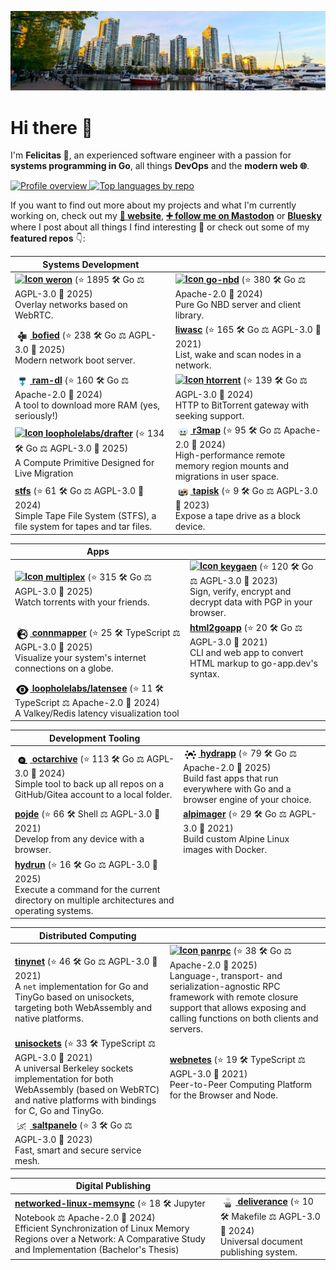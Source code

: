![Header of Vancouver's seawall in the sunset](./docs/header.jpg)

# Hi there 👋

I'm **Felicitas 🌊**, an experienced software engineer with a passion for **systems programming in Go**, all things **DevOps** and the **modern web 🌐**.

<p>
<a display="inline" target="_blank" href="http://github-profile-summary-cards.vercel.app/api/cards/profile-details?username=pojntfx&theme=github">
    <img alt="Profile overview" src="http://github-profile-summary-cards.vercel.app/api/cards/profile-details?username=pojntfx&theme=github" height="160">
</a>

<a display="inline" target="_blank" href="http://github-profile-summary-cards.vercel.app/api/cards/repos-per-language?username=pojntfx&theme=github">
    <img alt="Top languages by repo" src="http://github-profile-summary-cards.vercel.app/api/cards/repos-per-language?username=pojntfx&theme=github" height="160">
</a>
</p>

If you want to find out more about my projects and what I'm currently working on, check out my **[🔗 website](https://felicitas.pojtinger.com/)**, **[➕ follow me on Mastodon](https://mastodon.social/@pojntfx)** or **[Bluesky](https://bsky.app/profile/felicitas.pojtinger.com)** where I post about all things I find interesting 🌌 or check out some of my **featured repos** 👇:

| **Systems Development**                                                                                                                                                                                                                                                                                                            |                                                                                                                                                                                                                                                                                                                                   |
| ---------------------------------------------------------------------------------------------------------------------------------------------------------------------------------------------------------------------------------------------------------------------------------------------------------------------------------- | --------------------------------------------------------------------------------------------------------------------------------------------------------------------------------------------------------------------------------------------------------------------------------------------------------------------------------- |
| <a display="inline" target="_blank" href="https://github.com/pojntfx/weron"><b><img alt="Icon" src="https://raw.githubusercontent.com/pojntfx/weron/main/docs/icon.svg" height="24" align="top"> weron</b></a> (⭐ 1895 🛠️ Go ⚖️ AGPL-3.0 📅 2025) <br>Overlay networks based on WebRTC.                                           | <a display="inline" target="_blank" href="https://github.com/pojntfx/go-nbd"><b><img alt="Icon" src="https://raw.githubusercontent.com/pojntfx/go-nbd/main/docs/icon.svg" height="24" align="top"> go-nbd</b></a> (⭐ 380 🛠️ Go ⚖️ Apache-2.0 📅 2024) <br>Pure Go NBD server and client library.                                 |
| <a display="inline" target="_blank" href="https://github.com/pojntfx/bofied"><b><img alt="Icon" src="https://raw.githubusercontent.com/pojntfx/bofied/main/docs/icon.svg" height="24" align="top"> bofied</b></a> (⭐ 238 🛠️ Go ⚖️ AGPL-3.0 📅 2025) <br>Modern network boot server.                                               | <a display="inline" target="_blank" href="https://github.com/pojntfx/liwasc"><b>liwasc</b></a> (⭐ 165 🛠️ Go ⚖️ AGPL-3.0 📅 2021) <br>List, wake and scan nodes in a network.                                                                                                                                                     |
| <a display="inline" target="_blank" href="https://github.com/pojntfx/ram-dl"><b><img alt="Icon" src="https://raw.githubusercontent.com/pojntfx/ram-dl/main/docs/icon.svg" height="24" align="top"> ram-dl</b></a> (⭐ 160 🛠️ Go ⚖️ Apache-2.0 📅 2024) <br>A tool to download more RAM (yes, seriously!)                           | <a display="inline" target="_blank" href="https://github.com/pojntfx/htorrent"><b><img alt="Icon" src="https://raw.githubusercontent.com/pojntfx/htorrent/main/docs/icon.svg" height="24" align="top"> htorrent</b></a> (⭐ 139 🛠️ Go ⚖️ AGPL-3.0 📅 2024) <br>HTTP to BitTorrent gateway with seeking support.                   |
| <a display="inline" target="_blank" href="https://github.com/loopholelabs/drafter"><b><img alt="Icon" src="https://raw.githubusercontent.com/loopholelabs/drafter/main/docs/icon.svg" height="24" align="top"> loopholelabs/drafter</b></a> (⭐ 134 🛠️ Go ⚖️ AGPL-3.0 📅 2025) <br>A Compute Primitive Designed for Live Migration | <a display="inline" target="_blank" href="https://github.com/pojntfx/r3map"><b><img alt="Icon" src="https://raw.githubusercontent.com/pojntfx/r3map/main/docs/icon.svg" height="24" align="top"> r3map</b></a> (⭐ 95 🛠️ Go ⚖️ Apache-2.0 📅 2024) <br>High-performance remote memory region mounts and migrations in user space. |
| <a display="inline" target="_blank" href="https://github.com/pojntfx/stfs"><b>stfs</b></a> (⭐ 61 🛠️ Go ⚖️ AGPL-3.0 📅 2024) <br>Simple Tape File System (STFS), a file system for tapes and tar files.                                                                                                                            | <a display="inline" target="_blank" href="https://github.com/pojntfx/tapisk"><b><img alt="Icon" src="https://raw.githubusercontent.com/pojntfx/tapisk/main/docs/icon-light.png" height="24" align="top"> tapisk</b></a> (⭐ 9 🛠️ Go ⚖️ AGPL-3.0 📅 2023) <br>Expose a tape drive as a block device.                               |

| **Apps**                                                                                                                                                                                                                                                                                                                                 |                                                                                                                                                                                                                                                                                                                                    |
| ---------------------------------------------------------------------------------------------------------------------------------------------------------------------------------------------------------------------------------------------------------------------------------------------------------------------------------------- | ---------------------------------------------------------------------------------------------------------------------------------------------------------------------------------------------------------------------------------------------------------------------------------------------------------------------------------- |
| <a display="inline" target="_blank" href="https://github.com/pojntfx/multiplex"><b><img alt="Icon" src="https://raw.githubusercontent.com/pojntfx/multiplex/main/docs/icon.svg" height="24" align="top"> multiplex</b></a> (⭐ 315 🛠️ Go ⚖️ AGPL-3.0 📅 2025) <br>Watch torrents with your friends.                                      | <a display="inline" target="_blank" href="https://github.com/pojntfx/keygaen"><b><img alt="Icon" src="https://raw.githubusercontent.com/pojntfx/keygaen/main/docs/icon-light.png" height="24" align="top"> keygaen</b></a> (⭐ 120 🛠️ Go ⚖️ AGPL-3.0 📅 2023) <br>Sign, verify, encrypt and decrypt data with PGP in your browser. |
| <a display="inline" target="_blank" href="https://github.com/pojntfx/connmapper"><b><img alt="Icon" src="https://raw.githubusercontent.com/pojntfx/connmapper/main/docs/icon.svg" height="24" align="top"> connmapper</b></a> (⭐ 25 🛠️ TypeScript ⚖️ AGPL-3.0 📅 2025) <br>Visualize your system&#39;s internet connections on a globe. | <a display="inline" target="_blank" href="https://github.com/pojntfx/html2goapp"><b>html2goapp</b></a> (⭐ 20 🛠️ Go ⚖️ AGPL-3.0 📅 2021) <br>CLI and web app to convert HTML markup to go-app.dev&#39;s syntax.                                                                                                                    |
| <a display="inline" target="_blank" href="https://github.com/loopholelabs/latensee"><b><img alt="Icon" src="https://raw.githubusercontent.com/loopholelabs/latensee/main/docs/icon.svg" height="24" align="top"> loopholelabs/latensee</b></a> (⭐ 11 🛠️ TypeScript ⚖️ Apache-2.0 📅 2024) <br>A Valkey/Redis latency visualization tool |

| **Development Tooling**                                                                                                                                                                                                                                                                                                                            |                                                                                                                                                                                                                                                                                                                                               |
| -------------------------------------------------------------------------------------------------------------------------------------------------------------------------------------------------------------------------------------------------------------------------------------------------------------------------------------------------- | --------------------------------------------------------------------------------------------------------------------------------------------------------------------------------------------------------------------------------------------------------------------------------------------------------------------------------------------- |
| <a display="inline" target="_blank" href="https://github.com/pojntfx/octarchive"><b><img alt="Icon" src="https://raw.githubusercontent.com/pojntfx/octarchive/main/docs/icon.svg" height="24" align="top"> octarchive</b></a> (⭐ 113 🛠️ Go ⚖️ AGPL-3.0 📅 2024) <br>Simple tool to back up all repos on a GitHub/Gitea account to a local folder. | <a display="inline" target="_blank" href="https://github.com/pojntfx/hydrapp"><b><img alt="Icon" src="https://raw.githubusercontent.com/pojntfx/hydrapp/main/docs/icon.svg" height="24" align="top"> hydrapp</b></a> (⭐ 79 🛠️ Go ⚖️ Apache-2.0 📅 2025) <br>Build fast apps that run everywhere with Go and a browser engine of your choice. |
| <a display="inline" target="_blank" href="https://github.com/pojntfx/pojde"><b>pojde</b></a> (⭐ 66 🛠️ Shell ⚖️ AGPL-3.0 📅 2021) <br>Develop from any device with a browser.                                                                                                                                                                      | <a display="inline" target="_blank" href="https://github.com/pojntfx/alpimager"><b>alpimager</b></a> (⭐ 29 🛠️ Go ⚖️ AGPL-3.0 📅 2021) <br>Build custom Alpine Linux images with Docker.                                                                                                                                                      |
| <a display="inline" target="_blank" href="https://github.com/pojntfx/hydrun"><b>hydrun</b></a> (⭐ 16 🛠️ Go ⚖️ AGPL-3.0 📅 2025) <br>Execute a command for the current directory on multiple architectures and operating systems.                                                                                                                  |

| **Distributed Computing**                                                                                                                                                                                                                                                                                     |                                                                                                                                                                                                                                                                                                                                                                                                                              |
| ------------------------------------------------------------------------------------------------------------------------------------------------------------------------------------------------------------------------------------------------------------------------------------------------------------- | ---------------------------------------------------------------------------------------------------------------------------------------------------------------------------------------------------------------------------------------------------------------------------------------------------------------------------------------------------------------------------------------------------------------------------- |
| <a display="inline" target="_blank" href="https://github.com/pojntfx/tinynet"><b>tinynet</b></a> (⭐ 46 🛠️ Go ⚖️ AGPL-3.0 📅 2021) <br>A `net` implementation for Go and TinyGo based on unisockets, targeting both WebAssembly and native platforms.                                                         | <a display="inline" target="_blank" href="https://github.com/pojntfx/panrpc"><b><img alt="Icon" src="https://raw.githubusercontent.com/pojntfx/panrpc/main/docs/icon.svg" height="24" align="top"> panrpc</b></a> (⭐ 38 🛠️ Go ⚖️ Apache-2.0 📅 2025) <br>Language-, transport- and serialization-agnostic RPC framework with remote closure support that allows exposing and calling functions on both clients and servers. |
| <a display="inline" target="_blank" href="https://github.com/pojntfx/unisockets"><b>unisockets</b></a> (⭐ 33 🛠️ TypeScript ⚖️ AGPL-3.0 📅 2021) <br>A universal Berkeley sockets implementation for both WebAssembly (based on WebRTC) and native platforms with bindings for C, Go and TinyGo.              | <a display="inline" target="_blank" href="https://github.com/pojntfx/webnetes"><b>webnetes</b></a> (⭐ 19 🛠️ TypeScript ⚖️ AGPL-3.0 📅 2021) <br>Peer-to-Peer Computing Platform for the Browser and Node.                                                                                                                                                                                                                   |
| <a display="inline" target="_blank" href="https://github.com/pojntfx/saltpanelo"><b><img alt="Icon" src="https://raw.githubusercontent.com/pojntfx/saltpanelo/main/docs/icon-light.png" height="24" align="top"> saltpanelo</b></a> (⭐ 3 🛠️ Go ⚖️ AGPL-3.0 📅 2023) <br>Fast, smart and secure service mesh. |

| **Digital Publishing**                                                                                                                                                                                                                                                                                                  |                                                                                                                                                                                                                                                                                                                    |
| ----------------------------------------------------------------------------------------------------------------------------------------------------------------------------------------------------------------------------------------------------------------------------------------------------------------------- | ------------------------------------------------------------------------------------------------------------------------------------------------------------------------------------------------------------------------------------------------------------------------------------------------------------------ |
| <a display="inline" target="_blank" href="https://github.com/pojntfx/networked-linux-memsync"><b>networked-linux-memsync</b></a> (⭐ 18 🛠️ Jupyter Notebook ⚖️ Apache-2.0 📅 2024) <br>Efficient Synchronization of Linux Memory Regions over a Network: A Comparative Study and Implementation (Bachelor&#39;s Thesis) | <a display="inline" target="_blank" href="https://github.com/pojntfx/deliverance"><b><img alt="Icon" src="https://raw.githubusercontent.com/pojntfx/deliverance/main/docs/icon.svg" height="24" align="top"> deliverance</b></a> (⭐ 10 🛠️ Makefile ⚖️ AGPL-3.0 📅 2024) <br>Universal document publishing system. |
